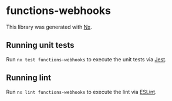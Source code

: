# functions-webhooks

This library was generated with [Nx](https://nx.dev).

## Running unit tests

Run `nx test functions-webhooks` to execute the unit tests via [Jest](https://jestjs.io).

## Running lint

Run `nx lint functions-webhooks` to execute the lint via [ESLint](https://eslint.org/).
